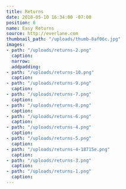 ```yaml
---
title: Returns
date: 2018-05-10 16:34:00 -07:00
position: 6
name: Easy Returns
source: http://everlane.com
thumbnail_path: "/uploads/thumb-8af06c.jpg"
images:
- path: "/uploads/returns-2.png"
  caption: 
  narrow: 
  addpadding: 
- path: "/uploads/returns-10.png"
  caption: 
- path: "/uploads/returns-9.png"
  caption: 
- path: "/uploads/returns-7.png"
  caption: 
- path: "/uploads/returns-8.png"
  caption: 
- path: "/uploads/returns-6.png"
  caption: 
- path: "/uploads/returns-4.png"
  caption: 
- path: "/uploads/returns-5.png"
  caption: 
- path: "/uploads/returns-4-18715e.png"
  caption: 
- path: "/uploads/returns-3.png"
  caption: 
- path: "/uploads/returns-1.png"
  caption: 
---
```


